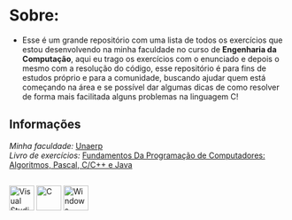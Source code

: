 # Sobre:
- Esse é um grande repositório com uma lista de todos os exercícios que estou desenvolvendo na minha faculdade no curso de **Engenharia da Computação**, aqui eu trago os exercícios com o enunciado e depois o mesmo com a resolução do código, esse repositório é para fins de estudos próprio e para a comunidade, buscando ajudar quem está começando na área e se possível dar algumas dicas de como resolver de forma mais facilitada alguns problemas na linguagem C!

## Informações

_Minha faculdade:_ [Unaerp](https://www.unaerp.br/home-unaerp?campus=ribeirao)<br>
_Livro de exercícios:_ [Fundamentos Da Programação de Computadores: Algoritmos, Pascal, C/C++ e Java](https://www.amazon.com.br/Fundamentos-programa%C3%A7%C3%A3o-computadores-algoritmos-pascal/dp/8564574160)

##

<div align="left">
		<tr>
			<td><img width="45" src="https://user-images.githubusercontent.com/25181517/192108891-d86b6220-e232-423a-bf5f-90903e6887c3.png" alt="Visual Studio Code" title="Visual Studio Code"/></td>
			<td><img width="45" src="https://user-images.githubusercontent.com/25181517/192106070-46255bcf-65e6-4c6b-a296-bf8d0d8fb2a7.png" alt="C" title="C"/></td>
			<td><img width="45" src="https://user-images.githubusercontent.com/25181517/186884150-05e9ff6d-340e-4802-9533-2c3f02363ee3.png" alt="Windows" title="Windows"/></td>
		</tr>
</div>
